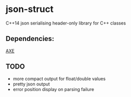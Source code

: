 # json-struct
C++14 json serialising header-only library for C++ classes

## Dependencies:

[AXE](https://github.com/skepner/axe)

## TODO

- more compact output for float/double values
- pretty json output
- error position display on parsing failure
